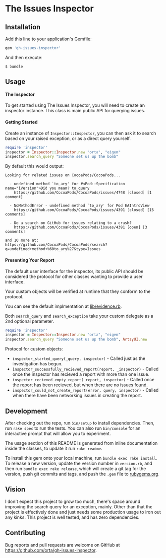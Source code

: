 # The Issues Inspector

## Installation

Add this line to your application's Gemfile:

```ruby
gem 'gh-issues-inspector'
```

And then execute:

    $ bundle

## Usage

#### The Inspector

To get started using The Issues Inspector, you will need to
create an inspector instance. This class is main public API for querying issues.

#### Getting Started

Create an instance of `Inspector::Inspector`, you can then ask it to search
based on your raised exception, or as a direct query yourself.

``` ruby
require 'inspector'
inspector = Inspector::Inspector.new "orta", "eigen"
inspector.search_query "Someone set us up the bomb"
```

By default this would output:

```
Looking for related issues on CocoaPods/CocoaPods...

  - undefined method `to_ary' for #<Pod::Specification name="iVersion">Did you mean? to_query
    https://github.com/CocoaPods/CocoaPods/issues/4748 [closed] [1 comment]

  - NoMethodError - undefined method `to_ary' for Pod EAIntroView
    https://github.com/CocoaPods/CocoaPods/issues/4391 [closed] [15 comments]

  - Do a search on GitHub for issues relating to a crash?
    https://github.com/CocoaPods/CocoaPods/issues/4391 [open] [3 comments]

and 10 more at:
https://github.com/CocoaPods/CocoaPods/search?q=undefined+method+%60to_ary%27&type=Issues
```
#### Presenting Your Report 

The default user interface for the inspector, its public API should be
considered the protocol for other classes wanting to provide a user interface.

Your custom objects will be verified at runtime that they conform to the protocol.

You can see the default implmentation at
[lib/evidence.rb](/orta/gh-issues-inspector/tree/master/lib/evidence.rb).

Both `search_query` and `search_exception` take your custom delegate as a 2nd optional parameter.

``` ruby
require 'inspector'
inspector = Inspector::Inspector.new "orta", "eigen"
inspector.search_query "Someone set us up the bomb", ArtsyUI.new
```
Protocol for custom objects:

 - `inspector_started_query(_query, inspector)` - Called just as the investigation has begun.
 - `inspector_successfully_recieved_report(report, _inspector)` - Called once the inspector has recieved a report with more than one issue.
 - `inspector_recieved_empty_report(_report, inspector)` - Called once the report has been recieved, but when there are no issues found.
 - `inspector_could_not_create_report(error, query, inspector)` - Called when there have been networking issues in creating the report.


## Development

After checking out the repo, run `bin/setup` to install dependencies. Then, run `rake spec` to run the tests. You can also run `bin/console` for an interactive prompt that will allow you to experiment.

The usage section of this README is generated from inline documentation inside the classes, to update it run `rake readme`.

To install this gem onto your local machine, run `bundle exec rake install`. To release a new version, update the version number in `version.rb`, and then run `bundle exec rake release`, which will create a git tag for the version, push git commits and tags, and push the `.gem` file to [rubygems.org](https://rubygems.org).

## Vision

I don't expect this project to grow too much, there's space around improving the search query for an exception, mainly. Other than that the project is effectively done and just needs some production usage to iron out any kinks. This project is well tested, and has zero dependencies.

## Contributing

Bug reports and pull requests are welcome on GitHub at https://github.com/orta/gh-issues-inspector.
